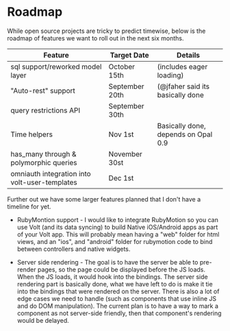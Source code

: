 # Roadmap

While open source projects are tricky to predict timewise, below is the roadmap of features we want to roll out in the next six months.

| Feature                            | Target Date  | Details                                |
|------------------------------------|------------- |----------------------------------------|
| sql support/reworked model layer   | October 15th | (includes eager loading)               |
| "Auto-rest" support               | September 20th | (@jfaher said its basically done      |
| query restrictions API             |September 30th|                                        |
| Time helpers                      | Nov 1st      | Basically done, depends on Opal 0.9     |
| has_many through & polymorphic queries | November 30st |                                    |
| omniauth integration into volt-user-templates | Dec 1st |                                 |

Further out we have some larger features planned that I don't have a timeline for yet.

- RubyMontion support - I would like to integrate RubyMotion so you can use Volt (and its data syncing) to build Native iOS/Android apps as part of your Volt app.  This will probably mean having a "web" folder for html views, and an "ios", and "android" folder for rubymotion code to bind between controllers and native widgets.

- Server side rendering - The goal is to have the server be able to pre-render pages, so the page could be displayed before the JS loads.  When the JS loads, it would hook into the bindings.  The server side rendering part is basically done, what we have left to do is make it tie into the bindings that were rendered on the server.  There is also a lot of edge cases we need to handle (such as components that use inline JS and do DOM manipulation).  The current plan is to have a way to mark a component as not server-side friendly, then that component's rendering would be delayed.

